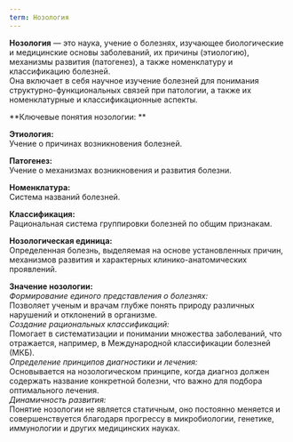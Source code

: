 ```yaml
---
term: Нозология
---
```

**Нозология** — это наука, учение о болезнях, изучающее биологические и медицинские основы заболеваний, их причины (этиологию), механизмы развития (патогенез), а также номенклатуру и классификацию болезней.<br>
Она включает в себя научное изучение болезней для понимания структурно-функциональных связей при патологии, а также их номенклатурные и классификационные аспекты. 

**Ключевые понятия нозологии: **

**Этиология:**<br>
Учение о причинах возникновения болезней.

**Патогенез:**<br>
Учение о механизмах возникновения и развития болезни.

**Номенклатура:**<br>
Система названий болезней.

**Классификация:**<br>
Рациональная система группировки болезней по общим признакам.

**Нозологическая единица:**<br>
Определенная болезнь, выделяемая на основе установленных причин, механизмов развития и характерных клинико-анатомических проявлений.

**Значение нозологии:**<br>
*Формирование единого представления о болезнях:*<br>
Позволяет ученым и врачам глубже понять природу различных нарушений и отклонений в организме.<br> 
*Создание рациональных классификаций:*<br>
Помогает в систематизации и понимании множества заболеваний, что отражается, например, в Международной классификации болезней (МКБ).<br> 
*Определение принципов диагностики и лечения:*<br>
Основывается на нозологическом принципе, когда диагноз должен содержать название конкретной болезни, что важно для подбора оптимального лечения.<br> 
*Динамичность развития:*<br>
Понятие нозологии не является статичным, оно постоянно меняется и совершенствуется благодаря прогрессу в микробиологии, генетике, иммунологии и других медицинских науках. 
